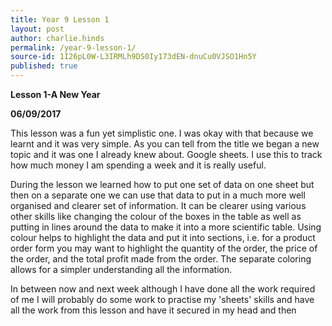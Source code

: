 ```yaml
---
title: Year 9 Lesson 1
layout: post
author: charlie.hinds
permalink: /year-9-lesson-1/
source-id: 1I26pL0W-L3IRMLh9DS0Iy173dEN-dnuCu0VJSO1Hn5Y
published: true
---
```

**Lesson 1-A New Year**

**06/09/2017**

   This lesson was a fun yet simplistic one. I was okay with that because we learnt and it was very simple. As you can tell from the title we began a new topic and it was one I already knew about. Google sheets. I use this to track how much money I am spending a week and it is really useful. 

   During the lesson we learned how to put one set of data on one sheet but then on a separate one we can use that data to put in a much more well organised and clearer set of information. It can be clearer using various other skills like changing the colour of the boxes in the table as well as putting in lines around the data to make it into a more scientific table. Using colour helps to highlight the data and put it into sections, i.e. for a product order form you may want to highlight the quantity of the order, the price of the order, and the total profit made from the order. The separate coloring allows for a simpler understanding all the information.

   In between now and next week although I have done all the work required of me I will probably do some work to practise my 'sheets' skills and have all the work from this lesson and have it secured in my head and then 

